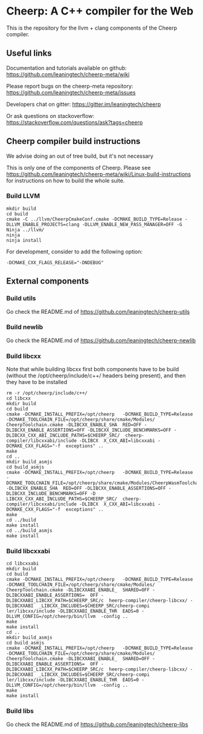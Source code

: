 Cheerp: A C++ compiler for the Web
==================================

This is the repository for the llvm + clang components of the Cheerp compiler.

Useful links
------------

Documentation and tutorials available on github:
https://github.com/leaningtech/cheerp-meta/wiki

Please report bugs on the cheerp-meta repository:
https://github.com/leaningtech/cheerp-meta/issues

Developers chat on gitter:
https://gitter.im/leaningtech/cheerp

Or ask questions on stackoverflow:
https://stackoverflow.com/questions/ask?tags=cheerp

Cheerp compiler build instructions
----------------------------------

We advise doing an out of tree build, but it's not necessary

This is only one of the components of Cheerp. Please see https://github.com/leaningtech/cheerp-meta/wiki/Linux-build-instructions for instructions on how to build the whole suite.


### Build LLVM

```
mkdir build
cd build
cmake -C ../llvm/CheerpCmakeConf.cmake -DCMAKE_BUILD_TYPE=Release -DLLVM_ENABLE_PROJECTS=clang -DLLVM_ENABLE_NEW_PASS_MANAGER=OFF -G Ninja ../llvm/
ninja
ninja install
```

For development, consider to add the following option:
```
-DCMAKE_CXX_FLAGS_RELEASE="-DNDEBUG"
```

## External components

### Build utils

Go check the README.md of https://github.com/leaningtech/cheerp-utils

### Build newlib

Go check the README.md of https://github.com/leaningtech/cheerp-newlib

### Build libcxx
Note that while building libcxx first both components have to be build (without the /opt/cheerp/include/c++/ headers being present), and then they have to be installed

```
rm -r /opt/cheerp/include/c++/
cd libcxx
mkdir build
cd build
cmake -DCMAKE_INSTALL_PREFIX=/opt/cheerp   -DCMAKE_BUILD_TYPE=Release -DCMAKE_TOOLCHAIN_FILE=/opt/cheerp/share/cmake/Modules/  CheerpToolchain.cmake -DLIBCXX_ENABLE_SHA  RED=OFF -DLIBCXX_ENABLE_ASSERTIONS=OFF -DLIBCXX_INCLUDE_BENCHMARKS=OFF -DLIBCXX_CXX_ABI_INCLUDE_PATHS=$CHEERP_SRC/  cheerp-compiler/libcxxabi/include -DLIBCX  X_CXX_ABI=libcxxabi -DCMAKE_CXX_FLAGS="-f  exceptions" ..
make
cd ..
mkdir build_asmjs
cd build_asmjs
cmake -DCMAKE_INSTALL_PREFIX=/opt/cheerp   -DCMAKE_BUILD_TYPE=Release -DCMAKE_TOOLCHAIN_FILE=/opt/cheerp/share/cmake/Modules/CheerpWasmToolchain.cmake -DLIBCXX_ENABLE_SHA  RED=OFF -DLIBCXX_ENABLE_ASSERTIONS=OFF -DLIBCXX_INCLUDE_BENCHMARKS=OFF -D  LIBCXX_CXX_ABI_INCLUDE_PATHS=$CHEERP_SRC/  cheerp-compiler/libcxxabi/include -DLIBCX  X_CXX_ABI=libcxxabi -DCMAKE_CXX_FLAGS="-f  exceptions" ..
make
cd ../build
make install
cd ../build_asmjs
make install
```

### Build libcxxabi

```
cd libcxxabi
mkdir build
cd build
cmake -DCMAKE_INSTALL_PREFIX=/opt/cheerp   -DCMAKE_BUILD_TYPE=Release -DCMAKE_TOOLCHAIN_FILE=/opt/cheerp/share/cmake/Modules/  CheerpToolchain.cmake -DLIBCXXABI_ENABLE_  SHARED=OFF -DLIBCXXABI_ENABLE_ASSERTIONS=  OFF -DLIBCXXABI_LIBCXX_PATH=$CHEERP_SRC/c  heerp-compiler/cheerp-libcxx/ -DLIBCXXABI  _LIBCXX_INCLUDES=$CHEERP_SRC/cheerp-compi  ler/libcxx/include -DLIBCXXABI_ENABLE_THR  EADS=0 -DLLVM_CONFIG=/opt/cheerp/bin/llvm  -config ..
make
make install
cd ..
mkdir build_asmjs
cd build_asmjs
cmake -DCMAKE_INSTALL_PREFIX=/opt/cheerp   -DCMAKE_BUILD_TYPE=Release -DCMAKE_TOOLCHAIN_FILE=/opt/cheerp/share/cmake/Modules/  CheerpToolchain.cmake -DLIBCXXABI_ENABLE_  SHARED=OFF -DLIBCXXABI_ENABLE_ASSERTIONS=  OFF -DLIBCXXABI_LIBCXX_PATH=$CHEERP_SRC/c  heerp-compiler/cheerp-libcxx/ -DLIBCXXABI  _LIBCXX_INCLUDES=$CHEERP_SRC/cheerp-compi  ler/libcxx/include -DLIBCXXABI_ENABLE_THR  EADS=0 -DLLVM_CONFIG=/opt/cheerp/bin/llvm  -config ..
make
make install
```

### Build libs

Go check the README.md of https://github.com/leaningtech/cheerp-libs
